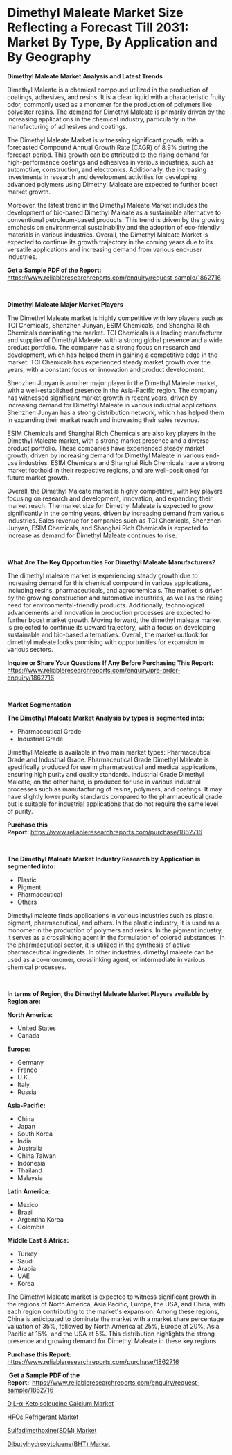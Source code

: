 <p><h1>Dimethyl Maleate Market Size Reflecting a Forecast Till 2031: Market By Type, By Application and By Geography</h1></p><p><strong>Dimethyl Maleate Market Analysis and Latest Trends</strong></p>
<p><p>Dimethyl Maleate is a chemical compound utilized in the production of coatings, adhesives, and resins. It is a clear liquid with a characteristic fruity odor, commonly used as a monomer for the production of polymers like polyester resins. The demand for Dimethyl Maleate is primarily driven by the increasing applications in the chemical industry, particularly in the manufacturing of adhesives and coatings.</p><p>The Dimethyl Maleate Market is witnessing significant growth, with a forecasted Compound Annual Growth Rate (CAGR) of 8.9% during the forecast period. This growth can be attributed to the rising demand for high-performance coatings and adhesives in various industries, such as automotive, construction, and electronics. Additionally, the increasing investments in research and development activities for developing advanced polymers using Dimethyl Maleate are expected to further boost market growth.</p><p>Moreover, the latest trend in the Dimethyl Maleate Market includes the development of bio-based Dimethyl Maleate as a sustainable alternative to conventional petroleum-based products. This trend is driven by the growing emphasis on environmental sustainability and the adoption of eco-friendly materials in various industries. Overall, the Dimethyl Maleate Market is expected to continue its growth trajectory in the coming years due to its versatile applications and increasing demand from various end-user industries.</p></p>
<p><strong>Get a Sample PDF of the Report:&nbsp;</strong> <a href="https://www.reliableresearchreports.com/enquiry/request-sample/1862716">https://www.reliableresearchreports.com/enquiry/request-sample/1862716</a></p>
<p>&nbsp;</p>
<p><strong>Dimethyl Maleate Major Market Players</strong></p>
<p><p>The Dimethyl Maleate market is highly competitive with key players such as TCI Chemicals, Shenzhen Junyan, ESIM Chemicals, and Shanghai Rich Chemicals dominating the market. TCI Chemicals is a leading manufacturer and supplier of Dimethyl Maleate, with a strong global presence and a wide product portfolio. The company has a strong focus on research and development, which has helped them in gaining a competitive edge in the market. TCI Chemicals has experienced steady market growth over the years, with a constant focus on innovation and product development.</p><p>Shenzhen Junyan is another major player in the Dimethyl Maleate market, with a well-established presence in the Asia-Pacific region. The company has witnessed significant market growth in recent years, driven by increasing demand for Dimethyl Maleate in various industrial applications. Shenzhen Junyan has a strong distribution network, which has helped them in expanding their market reach and increasing their sales revenue.</p><p>ESIM Chemicals and Shanghai Rich Chemicals are also key players in the Dimethyl Maleate market, with a strong market presence and a diverse product portfolio. These companies have experienced steady market growth, driven by increasing demand for Dimethyl Maleate in various end-use industries. ESIM Chemicals and Shanghai Rich Chemicals have a strong market foothold in their respective regions, and are well-positioned for future market growth.</p><p>Overall, the Dimethyl Maleate market is highly competitive, with key players focusing on research and development, innovation, and expanding their market reach. The market size for Dimethyl Maleate is expected to grow significantly in the coming years, driven by increasing demand from various industries. Sales revenue for companies such as TCI Chemicals, Shenzhen Junyan, ESIM Chemicals, and Shanghai Rich Chemicals is expected to increase as demand for Dimethyl Maleate continues to rise.</p></p>
<p>&nbsp;</p>
<p><strong>What Are The Key Opportunities For Dimethyl Maleate Manufacturers?</strong></p>
<p><p>The dimethyl maleate market is experiencing steady growth due to increasing demand for this chemical compound in various applications, including resins, pharmaceuticals, and agrochemicals. The market is driven by the growing construction and automotive industries, as well as the rising need for environmental-friendly products. Additionally, technological advancements and innovation in production processes are expected to further boost market growth. Moving forward, the dimethyl maleate market is projected to continue its upward trajectory, with a focus on developing sustainable and bio-based alternatives. Overall, the market outlook for dimethyl maleate looks promising with opportunities for expansion in various sectors.</p></p>
<p><strong>Inquire or Share Your Questions If Any Before Purchasing This Report:</strong> <a href="https://www.reliableresearchreports.com/enquiry/pre-order-enquiry/1862716">https://www.reliableresearchreports.com/enquiry/pre-order-enquiry/1862716</a></p>
<p>&nbsp;</p>
<p><strong>Market Segmentation</strong></p>
<p><strong>The Dimethyl Maleate Market Analysis by types is segmented into:</strong></p>
<p><ul><li>Pharmaceutical Grade</li><li>Industrial Grade</li></ul></p>
<p><p>Dimethyl Maleate is available in two main market types: Pharmaceutical Grade and Industrial Grade. Pharmaceutical Grade Dimethyl Maleate is specifically produced for use in pharmaceutical and medical applications, ensuring high purity and quality standards. Industrial Grade Dimethyl Maleate, on the other hand, is produced for use in various industrial processes such as manufacturing of resins, polymers, and coatings. It may have slightly lower purity standards compared to the pharmaceutical grade but is suitable for industrial applications that do not require the same level of purity.</p></p>
<p><strong>Purchase this Report:&nbsp;</strong><a href="https://www.reliableresearchreports.com/purchase/1862716">https://www.reliableresearchreports.com/purchase/1862716</a></p>
<p>&nbsp;</p>
<p><strong>The Dimethyl Maleate Market Industry Research by Application is segmented into:</strong></p>
<p><ul><li>Plastic</li><li>Pigment</li><li>Pharmaceutical</li><li>Others</li></ul></p>
<p><p>Dimethyl maleate finds applications in various industries such as plastic, pigment, pharmaceutical, and others. In the plastic industry, it is used as a monomer in the production of polymers and resins. In the pigment industry, it serves as a crosslinking agent in the formulation of colored substances. In the pharmaceutical sector, it is utilized in the synthesis of active pharmaceutical ingredients. In other industries, dimethyl maleate can be used as a co-monomer, crosslinking agent, or intermediate in various chemical processes.</p></p>
<p>&nbsp;</p>
<p><strong>In terms of Region, the Dimethyl Maleate Market Players available by Region are:</strong></p>
<p>
    <p> <strong> North America: </strong>
        <ul>
            <li>United States</li>
            <li>Canada</li>
        </ul>
        </p> 
    <p> <strong> Europe: </strong>
        <ul>
            <li>Germany</li>
            <li>France</li>
            <li>U.K.</li>
            <li>Italy</li>
            <li>Russia</li>
        </ul>
        </p> 
    <p> <strong> Asia-Pacific: </strong>
        <ul>
            <li>China</li>
            <li>Japan</li>
            <li>South Korea</li>
            <li>India</li>
            <li>Australia</li>
            <li>China Taiwan</li>
            <li>Indonesia</li>
            <li>Thailand</li>
            <li>Malaysia</li>
        </ul>
        </p> 
    <p> <strong> Latin America: </strong>
        <ul>
            <li>Mexico</li>
            <li>Brazil</li>
            <li>Argentina Korea</li>
            <li>Colombia</li>
        </ul>
        </p> 
    <p> <strong> Middle East & Africa: </strong>
        <ul>
            <li>Turkey</li>
            <li>Saudi</li>
            <li>Arabia</li>
            <li>UAE</li>
            <li>Korea</li>
        </ul>
    </p>
    </p>
<p><p>The Dimethyl Maleate market is expected to witness significant growth in the regions of North America, Asia Pacific, Europe, the USA, and China, with each region contributing to the market's expansion. Among these regions, China is anticipated to dominate the market with a market share percentage valuation of 35%, followed by North America at 25%, Europe at 20%, Asia Pacific at 15%, and the USA at 5%. This distribution highlights the strong presence and growing demand for Dimethyl Maleate in these key regions.</p></p>
<p><strong>Purchase this Report: </strong><a href="https://www.reliableresearchreports.com/purchase/1862716">https://www.reliableresearchreports.com/purchase/1862716</a></p>
<p>&nbsp;<strong>Get a Sample PDF of the Report:&nbsp;&nbsp;</strong><a href="https://www.reliableresearchreports.com/enquiry/request-sample/1862716">https://www.reliableresearchreports.com/enquiry/request-sample/1862716</a></p>
<p><strong></strong></p>
<p><p><a href="https://view.publitas.com/reportprime-1/d-l-a-ketoisoleucine-calcium-market-share-market-new-trends-analysis-report-by-type-by-application-by-end-use-by-region-and-segment-forecasts-2023-2030/">D,L-α-Ketoisoleucine Calcium Market</a></p><p><a href="https://gentle-editor-9db.notion.site/HFOs-Refrigerant-Market-Size-2024-2031-Global-Industrial-Analysis-Key-Geographical-Regions-Marke-59196fefe89049de947e699221cbb738">HFOs Refrigerant Market</a></p><p><a href="https://view.publitas.com/reportprime-1/sulfadimethoxine-sdm-market-provides-detailed-segmentation-of-this-market-based-on-type-application-and-region-and-forecast-for-the-period-from-2023-2030/">Sulfadimethoxine(SDM) Market</a></p><p><a href="https://view.publitas.com/reportprime-1/dibutylhydroxytoluene-bht-market-research-report-the-key-to-successful-business-strategy-forecasted-for-period-from-2023-2030/">Dibutylhydroxytoluene(BHT) Market</a></p></p>
